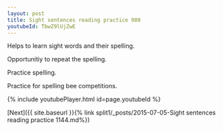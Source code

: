 ```yaml
---
layout: post
title: Sight sentences reading practice 980
youtubeId: TbwZ9lUjZwE
---
```

 
 
Helps to learn sight words and their spelling.

Opportunitiy to repeat the spelling. 

Practice spelling. 
 
Practice for spelling bee competitions. 
 
{% include youtubePlayer.html id=page.youtubeId %}
 
 

[Next]({{ site.baseurl }}{% link  split1/_posts/2015-07-05-Sight sentences reading practice 1144.md%})
 
